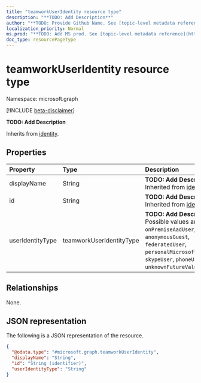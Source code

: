 ```yaml
---
title: "teamworkUserIdentity resource type"
description: "**TODO: Add Description**"
author: "**TODO: Provide Github Name. See [topic-level metadata reference](https://msgo.azurewebsites.net/add/document/guidelines/metadata.html#topic-level-metadata)**"
localization_priority: Normal
ms.prod: "**TODO: Add MS prod. See [topic-level metadata reference](https://msgo.azurewebsites.net/add/document/guidelines/metadata.html#topic-level-metadata)**"
doc_type: resourcePageType
---
```


# teamworkUserIdentity resource type

Namespace: microsoft.graph

[!INCLUDE [beta-disclaimer](../../includes/beta-disclaimer.md)]

**TODO: Add Description**


Inherits from [identity](../resources/identity.md).

## Properties
|Property|Type|Description|
|:---|:---|:---|
|displayName|String|**TODO: Add Description** Inherited from [identity](../resources/identity.md).|
|id|String|**TODO: Add Description** Inherited from [identity](../resources/identity.md).|
|userIdentityType|teamworkUserIdentityType|**TODO: Add Description**. Possible values are: `aadUser`, `onPremiseAadUser`, `anonymousGuest`, `federatedUser`, `personalMicrosoftAccountUser`, `skypeUser`, `phoneUser`, `unknownFutureValue`.|

## Relationships
None.

## JSON representation
The following is a JSON representation of the resource.
<!-- {
  "blockType": "resource",
  "@odata.type": "microsoft.graph.teamworkUserIdentity"
}
-->
``` json
{
  "@odata.type": "#microsoft.graph.teamworkUserIdentity",
  "displayName": "String",
  "id": "String (identifier)",
  "userIdentityType": "String"
}
```

